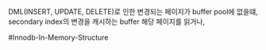 DML(INSERT, UPDATE, DELETE)로 인한 변경되는 페이지가 buffer pool에 없을떄, secondary index의 변경을 캐시하는 buffer
해당 페이지를 읽거나, 


#Innodb-In-Memory-Structure 